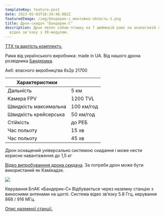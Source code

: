 ```yaml
---
templateKey: feature-post
date: 2023-05-03T16:34:48.082Z
featuredImage: /img/бендерик-с_монтажна-область-1.png
title: Дрон-скидач "Бандерик-С"
description: Дрон являє собою пташку на 7 дюймовій рамі на аналоговій системі
  відео зв’язку з IR-модулем.
---
```

<a href="https://drive.google.com/file/d/1F8yMbfIJlaVXwOOPiajpSmJ7YM1Kfoxp/view?usp=share_link ">ТТХ та вартість комплекту.</a>

Рама від українського виробника:
made in UA. Від нашого дрона
розвідника <a href="https://dronarnia.com.ua/feature/scout-drone-banderyk/" rel="noopener noreferrer">Бандерика</a>.

Акб: власного виробництва 6s2p
21700

| Характеристики        |            |
| --------------------- | ---------- |
| Дальність             | 5 км       |
| Камера FPV            | 1200 TVL   |
| Швидкість максимальна | 100 км/год |
| Швидкість крейсерська | 50 км/год  |
| Стійкість             | до РЕБ     |
| Час польоту           | 15 хв      |
| Час польоту           | 45 хв      |

Дрон оснащений універсально
системою скидання і може нести
корисне навантаження до 1,5 кг

<a href="https://www.youtube.com/shorts/sNHp2t2YHqg" target="_blank" rel="noopener noreferrer">Відео випробуванння дрона скидача</a>.
За потреби дрон може бути
використаний як Камікадзе.

![](/img/img_0820.png)

Керування БпАК «Бандерик-С»
Відбувається через наземну станцію з виносними
антенами на щоглі. Система відео зв’язку 5.8 Ггц,
керування 868 / 916 МГц.

<a href="https://dronarnia.com.ua/feature/2023-05-13-%D0%BD%D0%B0%D0%B7%D0%B5%D0%BC%D0%BD%D0%B0-%D1%81%D1%82%D0%B0%D0%BD%D1%86%D1%96%D1%8F-%D0%B4%D0%BB%D1%8F-fpv/">Опис наземної станції.</a>